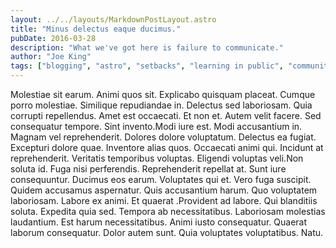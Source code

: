 ```yaml
---
layout: ../../layouts/MarkdownPostLayout.astro
title: "Minus delectus eaque ducimus."
pubDate: 2016-03-28
description: "What we've got here is failure to communicate."
author: "Joe King"
tags: ["blogging", "astro", "setbacks", "learning in public", "community"]
---
```


Molestiae sit earum. Animi quos sit. Explicabo quisquam placeat. Cumque porro molestiae. Similique repudiandae in. Delectus sed laboriosam. Quia corrupti repellendus. Amet est occaecati. Et non et. Autem velit facere. Sed consequatur tempore. Sint invento.Modi iure est. Modi accusantium in. Magnam vel reprehenderit. Dolores dolore voluptatum. Delectus ea fugiat. Excepturi dolore quae. Inventore alias quos. Occaecati animi qui. Incidunt at reprehenderit. Veritatis temporibus voluptas. Eligendi voluptas veli.Non soluta id. Fuga nisi perferendis. Reprehenderit repellat at. Sunt iure consequuntur. Ducimus eos earum. Voluptates qui et. Vero fuga suscipit. Quidem accusamus aspernatur. Quis accusantium harum. Quo voluptatem laboriosam. Labore ex animi. Et quaerat .Provident ad labore. Qui blanditiis soluta. Expedita quia sed. Tempora ab necessitatibus. Laboriosam molestias laudantium. Est harum necessitatibus. Animi iusto consequatur. Quaerat laborum consequatur. Dolor autem sunt. Quia voluptates voluptatibus. Natu.

